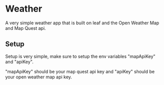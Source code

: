 # Weather

A very simple weather app that is built on leaf and the Open Weather Map and
Map Quest api.

## Setup

Setup is very simple, make sure to setup the env variables "mapApiKey" and "apiKey".

"mapApiKey" should be your map quest api key and "apiKey" should be your open weather map api key. 
